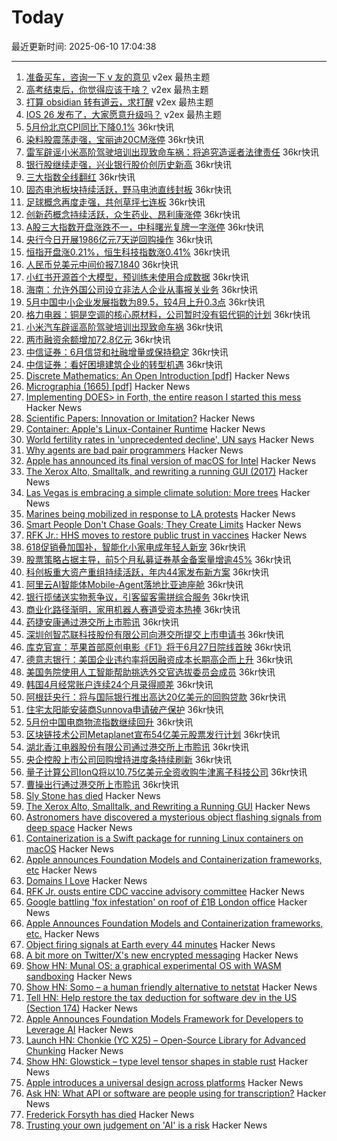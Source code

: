 # Today

最近更新时间: 2025-06-10 17:04:38

--- 
1. [准备买车，咨询一下 v 友的意见](https://www.v2ex.com/t/1137520) v2ex 最热主题
2. [高考结束后，你觉得应该干啥？](https://www.v2ex.com/t/1137509) v2ex 最热主题
3. [打算 obsidian 转有道云，求打醒](https://www.v2ex.com/t/1137508) v2ex 最热主题
4. [IOS 26 发布了，大家愿意升级吗？](https://www.v2ex.com/t/1137504) v2ex 最热主题
5. [5月份北京CPI同比下降0.1%](https://www.36kr.com/newsflashes/3330031393253888) 36kr快讯
6. [染料股震荡走强，宝丽迪20CM涨停](https://www.36kr.com/newsflashes/3330027755514120) 36kr快讯
7. [雷军辟谣小米高阶驾驶培训出现致命车祸：将追究造谣者法律责任](https://www.36kr.com/newsflashes/3330022327871744) 36kr快讯
8. [银行股继续走强，兴业银行股价创历史新高](https://www.36kr.com/newsflashes/3330021188299273) 36kr快讯
9. [三大指数全线翻红](https://www.36kr.com/newsflashes/3330017270278406) 36kr快讯
10. [固态电池板块持续活跃，野马电池直线封板](https://www.36kr.com/newsflashes/3330009497397510) 36kr快讯
11. [足球概念再度走强，共创草坪七连板](https://www.36kr.com/newsflashes/3330003871328777) 36kr快讯
12. [创新药概念持续活跃，众生药业、昂利康涨停](https://www.36kr.com/newsflashes/3330000881035529) 36kr快讯
13. [A股三大指数开盘涨跌不一，中科曙光复牌一字涨停](https://www.36kr.com/newsflashes/3329996074739977) 36kr快讯
14. [央行今日开展1986亿元7天逆回购操作](https://www.36kr.com/newsflashes/3329991973136648) 36kr快讯
15. [恒指开盘涨0.21%，恒生科技指数涨0.41%](https://www.36kr.com/newsflashes/3329991693806089) 36kr快讯
16. [人民币兑美元中间价报7.1840](https://www.36kr.com/newsflashes/3329985912596738) 36kr快讯
17. [小红书开源首个大模型，预训练未使用合成数据](https://www.36kr.com/newsflashes/3329979335600393) 36kr快讯
18. [海南：允许外国公司设立非法人企业从事报关业务](https://www.36kr.com/newsflashes/3329974445337091) 36kr快讯
19. [5月中国中小企业发展指数为89.5，较4月上升0.3点](https://www.36kr.com/newsflashes/3329970032617728) 36kr快讯
20. [格力电器：铜是空调的核心原材料，公司暂时没有铝代铜的计划](https://www.36kr.com/newsflashes/3329966700620035) 36kr快讯
21. [小米汽车辟谣高阶驾驶培训出现致命车祸](https://www.36kr.com/newsflashes/3329961196513795) 36kr快讯
22. [两市融资余额增加72.8亿元](https://www.36kr.com/newsflashes/3329960110811392) 36kr快讯
23. [中信证券：6月信贷和社融增量或保持稳定](https://www.36kr.com/newsflashes/3329947161618944) 36kr快讯
24. [中信证券：看好困境建筑企业的转型机遇](https://www.36kr.com/newsflashes/3329954702780675) 36kr快讯
25. [Discrete Mathematics: An Open Introduction [pdf]](https://discrete.openmathbooks.org/pdfs/dmoi4.pdf) Hacker News
26. [Micrographia (1665) [pdf]](https://arhipa.org/libros/Hooke_Robert_Micrographia-1665.pdf) Hacker News
27. [Implementing DOES> in Forth, the entire reason I started this mess](https://boston.conman.org/2025/06/09.1) Hacker News
28. [Scientific Papers: Innovation or Imitation?](https://www.johndcook.com/blog/2025/06/05/scientific-papers-innovation-or-imitation/) Hacker News
29. [Container: Apple's Linux-Container Runtime](https://github.com/apple/container) Hacker News
30. [World fertility rates in 'unprecedented decline', UN says](https://www.bbc.co.uk/news/articles/clynq459wxgo) Hacker News
31. [Why agents are bad pair programmers](https://justin.searls.co/posts/why-agents-are-bad-pair-programmers/) Hacker News
32. [Apple has announced its final version of macOS for Intel](https://tedium.co/2025/06/09/apple-wwdc-intel-mac-support-ending/) Hacker News
33. [The Xerox Alto, Smalltalk, and rewriting a running GUI (2017)](https://www.righto.com/2017/10/the-xerox-alto-smalltalk-and-rewriting.html) Hacker News
34. [Las Vegas is embracing a simple climate solution: More trees](https://www.npr.org/2025/06/09/nx-s1-5340363/las-vegas-climate-change-solution-trees) Hacker News
35. [Marines being mobilized in response to LA protests](https://www.cnn.com/2025/06/09/politics/marines-mobilized-los-angeles-protests) Hacker News
36. [Smart People Don't Chase Goals; They Create Limits](https://www.joanwestenberg.com/smart-people-dont-chase-goals-they-create-limits/) Hacker News
37. [RFK Jr.: HHS moves to restore public trust in vaccines](https://www.wsj.com/opinion/rfk-jr-hhs-moves-to-restore-public-trust-in-vaccines-45495112) Hacker News
38. [618促销叠加国补，智能化小家电成年轻人新宠](https://www.36kr.com/newsflashes/3329883432364550) 36kr快讯
39. [股票策略占据主导，前5个月私募证券基金备案量增逾45%](https://www.36kr.com/newsflashes/3329879786088960) 36kr快讯
40. [科创板重大资产重组持续活跃，年内44家发布新方案](https://www.36kr.com/newsflashes/3329878341118215) 36kr快讯
41. [阿里云AI智能体Mobile-Agent落地比亚迪座舱](https://www.36kr.com/newsflashes/3329877652285697) 36kr快讯
42. [银行揽储送实物惹争议，引客留客需拼综合服务](https://www.36kr.com/newsflashes/3329876871883011) 36kr快讯
43. [商业化路径渐明，家用机器人赛道受资本热捧](https://www.36kr.com/newsflashes/3329874753825282) 36kr快讯
44. [药捷安康通过港交所上市聆讯](https://www.36kr.com/newsflashes/3329873477970181) 36kr快讯
45. [深圳创智芯联科技股份有限公司向港交所提交上市申请书](https://www.36kr.com/newsflashes/3329872389106183) 36kr快讯
46. [库克官宣：苹果首部原创电影《F1》将于6月27日院线首映](https://www.36kr.com/newsflashes/3329871372102145) 36kr快讯
47. [德意志银行：美国企业违约率将因融资成本长期高企而上升](https://www.36kr.com/newsflashes/3329870347102729) 36kr快讯
48. [美国务院使用人工智能帮助挑选外交官选拔委员会成员](https://www.36kr.com/newsflashes/3329869656107271) 36kr快讯
49. [韩国4月经常账户连续24个月录得顺差](https://www.36kr.com/newsflashes/3329868952004868) 36kr快讯
50. [阿根廷央行：将与国际银行推出高达20亿美元的回购贷款](https://www.36kr.com/newsflashes/3329868241266946) 36kr快讯
51. [住宅太阳能安装商Sunnova申请破产保护](https://www.36kr.com/newsflashes/3329867339720966) 36kr快讯
52. [5月份中国电商物流指数继续回升](https://www.36kr.com/newsflashes/3329866746603777) 36kr快讯
53. [区块链技术公司Metaplanet宣布54亿美元股票发行计划](https://www.36kr.com/newsflashes/3329865825937925) 36kr快讯
54. [湖北香江电器股份有限公司通过港交所上市聆讯](https://www.36kr.com/newsflashes/3329864815847936) 36kr快讯
55. [央企控股上市公司回购增持进度条持续刷新](https://www.36kr.com/newsflashes/3329864204921095) 36kr快讯
56. [量子计算公司IonQ将以10.75亿美元全资收购牛津离子科技公司](https://www.36kr.com/newsflashes/3329863734733314) 36kr快讯
57. [曹操出行通过港交所上市聆讯](https://www.36kr.com/newsflashes/3329863219128832) 36kr快讯
58. [Sly Stone has died](https://abcnews.go.com/US/sly-stone-pioneering-leader-funk-band-sly-family/story?id=122666345) Hacker News
59. [The Xerox Alto, Smalltalk, and Rewriting a Running GUI](https://www.righto.com/2017/10/the-xerox-alto-smalltalk-and-rewriting.html) Hacker News
60. [Astronomers have discovered a mysterious object flashing signals from deep space](https://www.livescience.com/space/unlike-anything-we-have-seen-before-astronomers-discover-mysterious-object-firing-strange-signals-at-earth-every-44-minutes) Hacker News
61. [Containerization is a Swift package for running Linux containers on macOS](https://github.com/apple/containerization) Hacker News
62. [Apple announces Foundation Models and Containerization frameworks, etc](https://www.apple.com/newsroom/2025/06/apple-supercharges-its-tools-and-technologies-for-developers/) Hacker News
63. [Domains I Love](https://www.ahmedsaoudi.com/blog/domains-i-love/) Hacker News
64. [RFK Jr. ousts entire CDC vaccine advisory committee](https://apnews.com/article/kennedy-cdc-acip-vaccines-3790c89f45b6314c5c7b686db0e3a8f9) Hacker News
65. [Google battling 'fox infestation' on roof of £1B London office](https://www.theguardian.com/uk-news/2025/jun/09/google-foxes-roof-london-kings-cross-office) Hacker News
66. [Apple Announces Foundation Models and Containerization frameworks, etc.](https://www.apple.com/newsroom/2025/06/apple-supercharges-its-tools-and-technologies-for-developers/) Hacker News
67. [Object firing signals at Earth every 44 minutes](https://www.livescience.com/space/unlike-anything-we-have-seen-before-astronomers-discover-mysterious-object-firing-strange-signals-at-earth-every-44-minutes) Hacker News
68. [A bit more on Twitter/X's new encrypted messaging](https://blog.cryptographyengineering.com/2025/06/09/a-bit-more-on-twitter-xs-new-encrypted-messaging/) Hacker News
69. [Show HN: Munal OS: a graphical experimental OS with WASM sandboxing](https://github.com/Askannz/munal-os) Hacker News
70. [Show HN: Somo – a human friendly alternative to netstat](https://github.com/theopfr/somo) Hacker News
71. [Tell HN: Help restore the tax deduction for software dev in the US (Section 174)](https://news.ycombinator.com/item?id=44226145) Hacker News
72. [Apple Announces Foundation Models Framework for Developers to Leverage AI](https://www.apple.com/newsroom/2025/06/apple-supercharges-its-tools-and-technologies-for-developers/) Hacker News
73. [Launch HN: Chonkie (YC X25) – Open-Source Library for Advanced Chunking](https://news.ycombinator.com/item?id=44225930) Hacker News
74. [Show HN: Glowstick – type level tensor shapes in stable rust](https://github.com/nicksenger/glowstick) Hacker News
75. [Apple introduces a universal design across platforms](https://www.apple.com/newsroom/2025/06/apple-introduces-a-delightful-and-elegant-new-software-design/) Hacker News
76. [Ask HN: What API or software are people using for transcription?](https://news.ycombinator.com/item?id=44225953) Hacker News
77. [Frederick Forsyth has died](https://www.theguardian.com/books/2025/jun/09/frederick-forsyth-day-of-the-jackal-author-and-former-mi6-agent-dies-aged-86) Hacker News
78. [Trusting your own judgement on 'AI' is a risk](https://www.baldurbjarnason.com/2025/trusting-your-own-judgement-on-ai/) Hacker News
